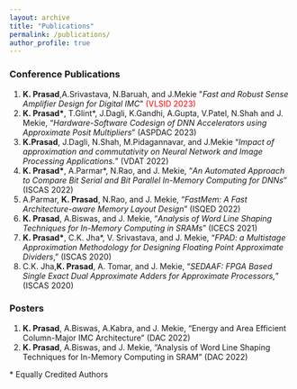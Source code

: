 ```yaml
---
layout: archive
title: "Publications"
permalink: /publications/
author_profile: true
---
```

### Conference Publications
1. **K. Prasad**,A.Srivastava, N.Baruah,  and J.Mekie "_Fast and Robust Sense Amplifier Design for Digital IMC_" <span style="color:red">(VLSID 2023)</span>
2. **K. Prasad\***, T.Glint\*, J.Dagli, K.Gandhi, A.Gupta, V.Patel, N.Shah and J. Mekie, “_Hardware-Software Codesign of DNN Accelerators using Approximate Posit Multipliers_” (ASPDAC 2023)
3. **K.Prasad**, J.Dagli, N.Shah, M.Pidagannavar,  and J.Mekie “_Impact of approximation and commutativity on Neural Network and Image Processing Applications._” (VDAT 2022)
4. **K. Prasad\***, A.Parmar\*, N.Rao, and J. Mekie, “_An Automated Approach to Compare Bit Serial and Bit Parallel In-Memory Computing for DNNs_” (ISCAS 2022)
5. A.Parmar, **K. Prasad**, N.Rao, and J. Mekie, “_FastMem: A Fast Architecture-aware Memory Layout Design_” (ISQED 2022)
6. **K. Prasad**, A.Biswas, and J. Mekie, “_Analysis of Word Line Shaping Techniques for In-Memory Computing in SRAMs_”  (ICECS 2021) 
7. **K. Prasad\***, C.K. Jha\*, V. Srivastava, and J. Mekie, “_FPAD: a Multistage Approximation Methodology for Designing Floating Point Approximate Dividers_,” (ISCAS 2020)
8. C.K. Jha,**K. Prasad**, A. Tomar, and J. Mekie, “_SEDAAF: FPGA Based Single Exact Dual Approximate Adders for Approximate Processors,_” (ISCAS 2020)

### Posters

1. **K. Prasad**, A.Biswas, A.Kabra, and J. Mekie, “Energy and Area Efficient Column-Major IMC Architecture” (DAC 2022)
2. **K. Prasad**, A.Biswas, and J. Mekie, “Analysis of Word Line Shaping Techniques for In-Memory Computing in SRAM” (DAC 2022)

\* Equally Credited Authors

<!-- 
* Prasad, K.\*, Jha, C. K.\*, Srivastava, V. K., & Mekie, J. <a href="https://github.com/ConstantNIT/kailashprasad/blob/master/_pages/fpad.pdf" target="_blank">**FPAD: a Multistage Approximation Methodology for Designing Floating Point Approximate Dividers**</a> IEEE International Symposium on Circuits and Systems 2020, Seville, Spain May 17-20, 2020 \***Equal Contribution**

* Jha, C. K., Prasad, K., Tomar, S. A., & Mekie, J. <a href="https://github.com/ConstantNIT/kailashprasad/blob/master/_pages/sedaf.pdf" target="_blank">**SEDAAF: FPGA Based Single Exact Dual Approximate Adders for Approximate Processors**</a> IEEE International Symposium on Circuits and Systems 2020, Seville, Spain May 17-20, 2020

* Prasad, K., Biswas, A., & Mekie, J. <a href="https://github.com/ConstantNIT/kailashprasad/blob/master/_pages/wls.pdf" target="_blank">**Analysis of Word Line Shaping Techniques for In-Memory Computing in SRAMs**</a> (Paper Accepted in IEEE International Conference on Electronics Circuits and Systems 2021, Dubai, UAE Nov 28 - Dec 01, 2021)

 -->

